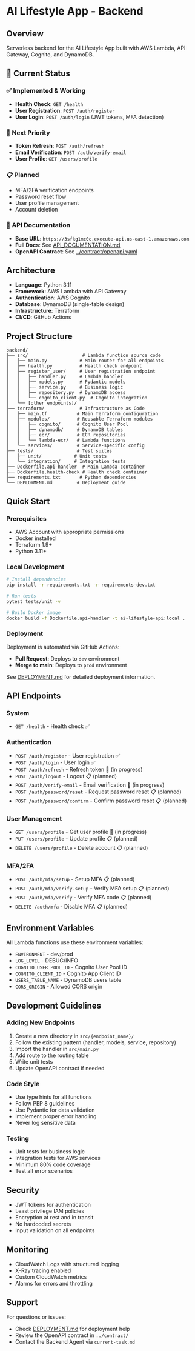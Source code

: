 # AI Lifestyle App - Backend

## Overview
Serverless backend for the AI Lifestyle App built with AWS Lambda, API Gateway, Cognito, and DynamoDB.

## 🚀 Current Status

### ✅ Implemented & Working
- **Health Check**: `GET /health`
- **User Registration**: `POST /auth/register`
- **User Login**: `POST /auth/login` (JWT tokens, MFA detection)

### 🔄 Next Priority
- **Token Refresh**: `POST /auth/refresh`
- **Email Verification**: `POST /auth/verify-email`
- **User Profile**: `GET /users/profile`

### 📋 Planned
- MFA/2FA verification endpoints
- Password reset flow
- User profile management
- Account deletion

### 🔗 API Documentation
- **Base URL**: `https://3sfkg1mc0c.execute-api.us-east-1.amazonaws.com`
- **Full Docs**: See [API_DOCUMENTATION.md](./API_DOCUMENTATION.md)
- **OpenAPI Contract**: See [../contract/openapi.yaml](../contract/openapi.yaml)

## Architecture
- **Language**: Python 3.11
- **Framework**: AWS Lambda with API Gateway
- **Authentication**: AWS Cognito
- **Database**: DynamoDB (single-table design)
- **Infrastructure**: Terraform
- **CI/CD**: GitHub Actions

## Project Structure
```
backend/
├── src/                    # Lambda function source code
│   ├── main.py            # Main router for all endpoints
│   ├── health.py          # Health check endpoint
│   ├── register_user/     # User registration endpoint
│   │   ├── handler.py     # Lambda handler
│   │   ├── models.py      # Pydantic models
│   │   ├── service.py     # Business logic
│   │   ├── repository.py  # DynamoDB access
│   │   └── cognito_client.py  # Cognito integration
│   └── [other endpoints]/
├── terraform/             # Infrastructure as Code
│   ├── main.tf           # Main Terraform configuration
│   ├── modules/          # Reusable Terraform modules
│   │   ├── cognito/      # Cognito User Pool
│   │   ├── dynamodb/     # DynamoDB tables
│   │   ├── ecr/          # ECR repositories
│   │   └── lambda-ecr/   # Lambda functions
│   └── services/         # Service-specific config
├── tests/                # Test suites
│   ├── unit/            # Unit tests
│   └── integration/     # Integration tests
├── Dockerfile.api-handler  # Main Lambda container
├── Dockerfile.health-check # Health check container
├── requirements.txt       # Python dependencies
└── DEPLOYMENT.md         # Deployment guide
```

## Quick Start

### Prerequisites
- AWS Account with appropriate permissions
- Docker installed
- Terraform 1.9+
- Python 3.11+

### Local Development
```bash
# Install dependencies
pip install -r requirements.txt -r requirements-dev.txt

# Run tests
pytest tests/unit -v

# Build Docker image
docker build -f Dockerfile.api-handler -t ai-lifestyle-api:local .
```

### Deployment
Deployment is automated via GitHub Actions:
- **Pull Request**: Deploys to `dev` environment
- **Merge to main**: Deploys to `prod` environment

See [DEPLOYMENT.md](./DEPLOYMENT.md) for detailed deployment information.

## API Endpoints

### System
- `GET /health` - Health check ✅

### Authentication
- `POST /auth/register` - User registration ✅
- `POST /auth/login` - User login ✅
- `POST /auth/refresh` - Refresh token 🔄 (in progress)
- `POST /auth/logout` - Logout 📋 (planned)
- `POST /auth/verify-email` - Email verification 🔄 (in progress)
- `POST /auth/password/reset` - Request password reset 📋 (planned)
- `POST /auth/password/confirm` - Confirm password reset 📋 (planned)

### User Management
- `GET /users/profile` - Get user profile 🔄 (in progress)
- `PUT /users/profile` - Update profile 📋 (planned)
- `DELETE /users/profile` - Delete account 📋 (planned)

### MFA/2FA
- `POST /auth/mfa/setup` - Setup MFA 📋 (planned)
- `POST /auth/mfa/verify-setup` - Verify MFA setup 📋 (planned)
- `POST /auth/mfa/verify` - Verify MFA code 📋 (planned)
- `DELETE /auth/mfa` - Disable MFA 📋 (planned)

## Environment Variables
All Lambda functions use these environment variables:
- `ENVIRONMENT` - dev/prod
- `LOG_LEVEL` - DEBUG/INFO
- `COGNITO_USER_POOL_ID` - Cognito User Pool ID
- `COGNITO_CLIENT_ID` - Cognito App Client ID
- `USERS_TABLE_NAME` - DynamoDB users table
- `CORS_ORIGIN` - Allowed CORS origin

## Development Guidelines

### Adding New Endpoints
1. Create a new directory in `src/{endpoint_name}/`
2. Follow the existing pattern (handler, models, service, repository)
3. Import the handler in `src/main.py`
4. Add route to the routing table
5. Write unit tests
6. Update OpenAPI contract if needed

### Code Style
- Use type hints for all functions
- Follow PEP 8 guidelines
- Use Pydantic for data validation
- Implement proper error handling
- Never log sensitive data

### Testing
- Unit tests for business logic
- Integration tests for AWS services
- Minimum 80% code coverage
- Test all error scenarios

## Security
- JWT tokens for authentication
- Least privilege IAM policies
- Encryption at rest and in transit
- No hardcoded secrets
- Input validation on all endpoints

## Monitoring
- CloudWatch Logs with structured logging
- X-Ray tracing enabled
- Custom CloudWatch metrics
- Alarms for errors and throttling

## Support
For questions or issues:
- Check [DEPLOYMENT.md](./DEPLOYMENT.md) for deployment help
- Review the OpenAPI contract in `../contract/`
- Contact the Backend Agent via `current-task.md`
